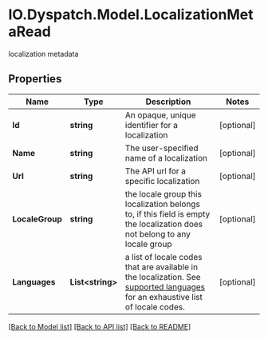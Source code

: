 # IO.Dyspatch.Model.LocalizationMetaRead
localization metadata
## Properties

Name | Type | Description | Notes
------------ | ------------- | ------------- | -------------
**Id** | **string** | An opaque, unique identifier for a localization | [optional] 
**Name** | **string** | The user-specified name of a localization | [optional] 
**Url** | **string** | The API url for a specific localization | [optional] 
**LocaleGroup** | **string** | the locale group this localization belongs to, if this field is empty the localization does not belong to any locale group | [optional] 
**Languages** | **List&lt;string&gt;** | a list of locale codes that are available in the localization. See [supported languages](https://docs.dyspatch.io/localization/supported_languages/) for an exhaustive list of locale codes.  | [optional] 

[[Back to Model list]](../README.md#documentation-for-models) [[Back to API list]](../README.md#documentation-for-api-endpoints) [[Back to README]](../README.md)


